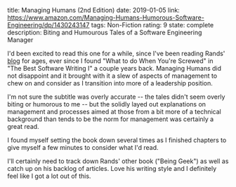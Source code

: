 title: Managing Humans (2nd Edition)
date: 2019-01-05
link: https://www.amazon.com/Managing-Humans-Humorous-Software-Engineering/dp/1430243147
tags: Non-Fiction
rating: 9
state: complete
description: Biting and Humourous Tales of a Software Engineering Manager

I'd been excited to read this one for a while, since I've been reading Rands'
[blog](http://randsinrepose.com/blog/) for ages, ever since I found "What to do
When You're Screwed" in "The Best Software Writing I" a couple years back.
Managing Humans did not disappoint and it brought with it a slew of aspects of
management to chew on and consider as I transition into more of a leadership
position.

I'm not sure the subtitle was overly accurate -- the tales didn't seem overly
biting or humorous to me -- but the solidly layed out explanations on
management and processes aimed at those from a bit more of a technical
background than tends to be the norm for management was certainly a great read.

I found myself setting the book down several times as I finished chapters to
give myself a few minutes to consider what I'd read.

I'll certainly need to track down Rands' other book ("Being Geek") as well as
catch up on his backlog of articles. Love his writing style and I definitely
feel like I got a lot out of this.
